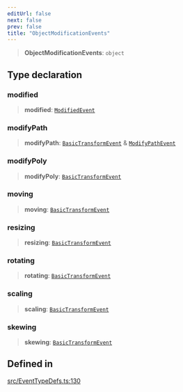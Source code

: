 ```yaml
---
editUrl: false
next: false
prev: false
title: "ObjectModificationEvents"
---
```


> **ObjectModificationEvents**: `object`

## Type declaration

### modified

> **modified**: [`ModifiedEvent`](/api/interfaces/modifiedevent/)

### modifyPath

> **modifyPath**: [`BasicTransformEvent`](/api/interfaces/basictransformevent/) & [`ModifyPathEvent`](/api/interfaces/modifypathevent/)

### modifyPoly

> **modifyPoly**: [`BasicTransformEvent`](/api/interfaces/basictransformevent/)

### moving

> **moving**: [`BasicTransformEvent`](/api/interfaces/basictransformevent/)

### resizing

> **resizing**: [`BasicTransformEvent`](/api/interfaces/basictransformevent/)

### rotating

> **rotating**: [`BasicTransformEvent`](/api/interfaces/basictransformevent/)

### scaling

> **scaling**: [`BasicTransformEvent`](/api/interfaces/basictransformevent/)

### skewing

> **skewing**: [`BasicTransformEvent`](/api/interfaces/basictransformevent/)

## Defined in

[src/EventTypeDefs.ts:130](https://github.com/fabricjs/fabric.js/blob/8748628df7e9de00ba77413bfc3ad9e9fe9d4f30/src/EventTypeDefs.ts#L130)

